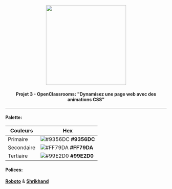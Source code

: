 <p align="center">
  <a target="_blank" href="https://wilfregd.github.io/CorentinSakwinski_3_03012022/">
  <img width=250 src="https://wilfregd.github.io/CorentinSakwinski_3_03012022/public/img/logo/ohmyfood2x_bg.png"/>
  </a>
</p>

<h4 align="center">
Projet 3 - OpenClassrooms: "Dynamisez une page web avec des animations CSS"
</h4>

---------------------

<h4>Palette:</h4>

| Couleurs            | Hex                                                                   |
| -----------------   | -----------------------------------------------------------------     |
|Primaire             |  ![#9356DC](https://via.placeholder.com/30/9356DC?text=+) **#9356DC** |
|Secondaire           |  ![#FF79DA](https://via.placeholder.com/30/FF79DA?text=+) **#FF79DA** |
|Tertiaire            |  ![#99E2D0](https://via.placeholder.com/30/99E2D0?text=+) **#99E2D0** |

<h4>Polices:</h4>

[**Roboto**](https://fonts.google.com/specimen/Roboto) & [**Shrikhand**](https://fonts.google.com/specimen/Shrikhand)
